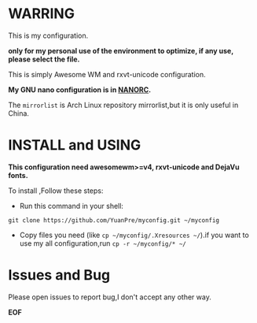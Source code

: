 # WARRING
This is my configuration.  

**only for my personal use of the environment to optimize, if any use, please select the file.**

This is simply Awesome WM and rxvt-unicode configuration.

**My GNU nano configuration is in [NANORC](https://github.com/YuanPre/nanorc.git).**
  
The `mirrorlist` is Arch Linux repository mirrorlist,but it is only useful in China.  

# INSTALL and USING
**This configuration need awesomewm>=v4, rxvt-unicode  and DejaVu fonts.**  

To install ,Follow these steps:
* Run this command in your shell:
```
git clone https://github.com/YuanPre/myconfig.git ~/myconfig
```  
* Copy files you need (like `cp ~/myconfig/.Xresources ~/`).if you want to use my all configuration,run `cp -r ~/myconfig/* ~/`

# Issues and Bug
Please open issues to report bug,I don't accept any other way.

**EOF**
